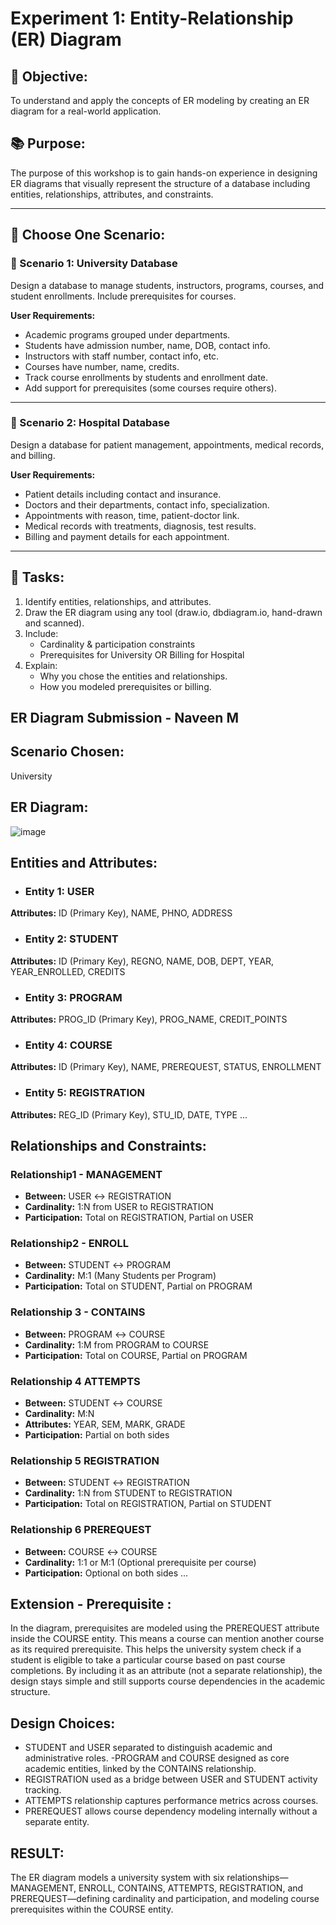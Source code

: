 # Experiment 1: Entity-Relationship (ER) Diagram

## 🎯 Objective:
To understand and apply the concepts of ER modeling by creating an ER diagram for a real-world application.

## 📚 Purpose:
The purpose of this workshop is to gain hands-on experience in designing ER diagrams that visually represent the structure of a database including entities, relationships, attributes, and constraints.

---

## 🧪 Choose One Scenario:

### 🔹 Scenario 1: University Database
Design a database to manage students, instructors, programs, courses, and student enrollments. Include prerequisites for courses.

**User Requirements:**
- Academic programs grouped under departments.
- Students have admission number, name, DOB, contact info.
- Instructors with staff number, contact info, etc.
- Courses have number, name, credits.
- Track course enrollments by students and enrollment date.
- Add support for prerequisites (some courses require others).

---

### 🔹 Scenario 2: Hospital Database
Design a database for patient management, appointments, medical records, and billing.

**User Requirements:**
- Patient details including contact and insurance.
- Doctors and their departments, contact info, specialization.
- Appointments with reason, time, patient-doctor link.
- Medical records with treatments, diagnosis, test results.
- Billing and payment details for each appointment.

---

## 📝 Tasks:
1. Identify entities, relationships, and attributes.
2. Draw the ER diagram using any tool (draw.io, dbdiagram.io, hand-drawn and scanned).
3. Include:
   - Cardinality & participation constraints
   - Prerequisites for University OR Billing for Hospital
4. Explain:
   - Why you chose the entities and relationships.
   - How you modeled prerequisites or billing.

## ER Diagram Submission - Naveen M

## Scenario Chosen:
University

## ER Diagram:
![image](https://github.com/user-attachments/assets/20368457-f2d0-42f5-98ca-99468b8cef6b)

## Entities and Attributes:
- ### Entity 1: USER
**Attributes:** ID (Primary Key), NAME, PHNO, ADDRESS
- ### Entity 2: STUDENT
**Attributes:** ID (Primary Key), REGNO, NAME, DOB, DEPT, YEAR, YEAR_ENROLLED, CREDITS
- ### Entity 3: PROGRAM
**Attributes:**  PROG_ID (Primary Key), PROG_NAME, CREDIT_POINTS
- ### Entity 4: COURSE
**Attributes:** ID (Primary Key), NAME, PREREQUEST, STATUS, ENROLLMENT
- ### Entity 5: REGISTRATION
**Attributes:** REG_ID (Primary Key), STU_ID, DATE, TYPE
...

## Relationships and Constraints:
### Relationship1 - MANAGEMENT 
- **Between:** USER ↔ REGISTRATION
- **Cardinality:** 1:N from USER to REGISTRATION
- **Participation:** Total on REGISTRATION, Partial on USER

### Relationship2 - ENROLL
- **Between:** STUDENT ↔ PROGRAM
- **Cardinality:** M:1 (Many Students per Program)
- **Participation:** Total on STUDENT, Partial on PROGRAM

### Relationship 3 - CONTAINS 
- **Between:** PROGRAM ↔ COURSE
- **Cardinality:** 1:M from PROGRAM to COURSE
- **Participation:** Total on COURSE, Partial on PROGRAM

### Relationship 4 ATTEMPTS 
- **Between:** STUDENT ↔ COURSE
- **Cardinality:** M:N
- **Attributes:** YEAR, SEM, MARK, GRADE
- **Participation:** Partial on both sides

 ### Relationship 5 REGISTRATION 
- **Between:** STUDENT ↔ REGISTRATION
- **Cardinality:** 1:N from STUDENT to REGISTRATION
- **Participation:** Total on REGISTRATION, Partial on STUDENT

### Relationship 6 PREREQUEST 
- **Between:** COURSE ↔ COURSE
- **Cardinality:** 1:1 or M:1 (Optional prerequisite per course)
- **Participation:** Optional on both sides
...

## Extension - Prerequisite :
In the diagram, prerequisites are modeled using the PREREQUEST attribute inside the COURSE entity. This means a course can mention another course as its required prerequisite. This helps the university system check if a student is eligible to take a particular course based on past course completions.
By including it as an attribute (not a separate relationship), the design stays simple and still supports course dependencies in the academic structure.



## Design Choices:
- STUDENT and USER separated to distinguish academic and administrative roles.
-PROGRAM and COURSE designed as core academic entities, linked by the CONTAINS relationship.
- REGISTRATION used as a bridge between USER and STUDENT activity tracking.
- ATTEMPTS relationship captures performance metrics across courses.
- PREREQUEST allows course dependency modeling internally without a separate entity.



## RESULT: 

The ER diagram models a university system with six relationships—MANAGEMENT, ENROLL, CONTAINS, ATTEMPTS, REGISTRATION, and PREREQUEST—defining cardinality and participation, and modeling course prerequisites within the COURSE entity.
